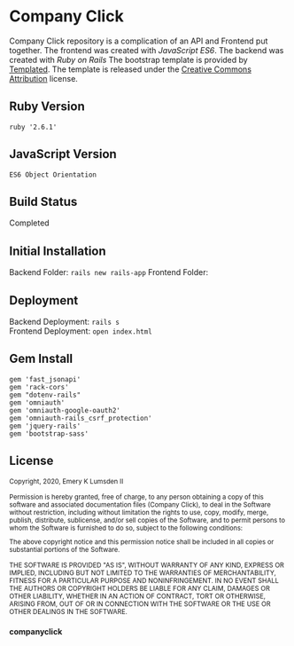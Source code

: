 # Company Click

Company Click repository is a complication of an API and Frontend put together. The frontend was created with <em>JavaScript ES6</em>. The backend was created with <em>Ruby on Rails</em> The bootstrap template is provided by <a href="http://templated.co">Templated</a>. The template is released under the <a href="http://templated.co/license">Creative Commons Attribution</a> license.

## Ruby Version 
`ruby '2.6.1'`

## JavaScript Version
`ES6 Object Orientation`

## Build Status
Completed

## Initial Installation
Backend Folder: `rails new rails-app`
Frontend Folder:

## Deployment
Backend Deployment: `rails s` <br/>
Frontend Deployment: `open index.html`

## Gem Install
`gem 'fast_jsonapi'` <br/>
`gem 'rack-cors'` <br/>
`gem "dotenv-rails"` <br/>
`gem 'omniauth'` <br/>
`gem 'omniauth-google-oauth2'` <br/>
`gem 'omniauth-rails_csrf_protection'` <br/>
`gem 'jquery-rails'` <br/>
`gem 'bootstrap-sass'` 

## License

<small>Copyright, 2020, Emery K Lumsden II

Permission is hereby granted, free of charge, to any person obtaining a copy of this software and associated documentation files (Company Click), to deal in the Software without restriction, including without limitation the rights to use, copy, modify, merge, publish, distribute, sublicense, and/or sell copies of the Software, and to permit persons to whom the Software is furnished to do so, subject to the following conditions:

The above copyright notice and this permission notice shall be included in all copies or substantial portions of the Software.

THE SOFTWARE IS PROVIDED "AS IS", WITHOUT WARRANTY OF ANY KIND, EXPRESS OR IMPLIED, INCLUDING BUT NOT LIMITED TO THE WARRANTIES OF MERCHANTABILITY, FITNESS FOR A PARTICULAR PURPOSE AND NONINFRINGEMENT. IN NO EVENT SHALL THE AUTHORS OR COPYRIGHT HOLDERS BE LIABLE FOR ANY CLAIM, DAMAGES OR OTHER LIABILITY, WHETHER IN AN ACTION OF CONTRACT, TORT OR OTHERWISE, ARISING FROM, OUT OF OR IN CONNECTION WITH THE SOFTWARE OR THE USE OR OTHER DEALINGS IN THE SOFTWARE.</small>


#### companyclick
